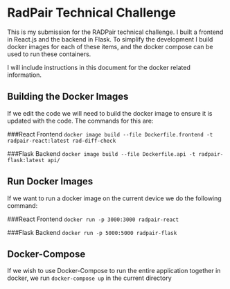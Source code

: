 # RadPair Technical Challenge

This is my submission for the RADPair technical challenge. I built a frontend in React.js and the backend in Flask. To simplify the development I build docker images for each of these items, and the docker compose can be used to run these containers.

I will include instructions in this document for the docker related information.

## Building the Docker Images

If we edit the code we will need to build the docker image to ensure it is updated with the code. The commands for this are:

###React Frontend
`docker image build --file Dockerfile.frontend -t radpair-react:latest rad-diff-check`

###Flask Backend
`docker image build --file Dockerfile.api -t radpair-flask:latest api/`

## Run Docker Images
If we want to run a docker image on the current device we do the following command:

###React Frontend
`docker run -p 3000:3000 radpair-react`

###Flask Backend
`docker run -p 5000:5000 radpair-flask`

## Docker-Compose
If we wish to use Docker-Compose to run the entire application together in docker, we run `docker-compose up` in the current directory

